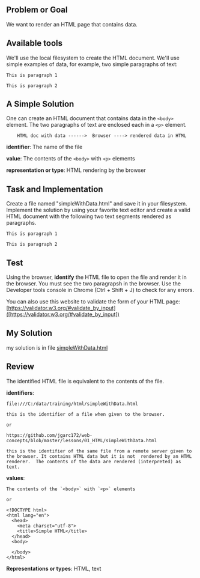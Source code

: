 ## **Problem or Goal**

We want to render an HTML page that contains data.

## Available tools

We'll use the local filesystem to create the HTML document.
We'll use simple examples of data, for example, two simple paragraphs of text:

    This is paragraph 1
    
    This is paragraph 2


## A Simple Solution

One can create an HTML document that contains data in the `<body>` element.  The two paragraphs of text are enclosed each in a `<p>` element.


		HTML doc with data ------>  Browser ----> rendered data in HTML
				

**identifier**:       The name of the file

**value**:          The contents of the `<body>` with `<p>` elements

**representation or type**: HTML rendering by the browser


## Task and Implementation

Create a file named "simpleWithData.html" and save it in your filesystem.  Implement the solution by using your 
favorite text editor and create a valid HTML document with the following two text segments rendered as paragraphs.  

    This is paragraph 1
    
    This is paragraph 2


## Test 
 
Using the browser, **identify** the HTML file to open the file and render it in the browser.  You must see the two paragrapsh 
in the browser.  Use the Developer tools console in Chrome (Ctrl + Shift + J) to check for any  errors.  

You can also use this website to validate the form of your HTML page:
[https://validator.w3.org/#validate_by_input]([https://validator.w3.org/#validate_by_input])
    
## My Solution

my solution is in file [simpleWithData.html](https://github.com/jgarc172/web-concepts/blob/master/lessons/02_HTML/simpleWithData.html)

## Review

The identified HTML file is equivalent to the contents of the file.

**identifiers**:  

    file:///C:/data/training/html/simpleWithData.html
    
    this is the identifier of a file when given to the browser.
    
    or
    
    https://github.com/jgarc172/web-concepts/blob/master/lessons/01_HTML/simpleWithData.html
    
    this is the identifier of the same file from a remote server given to the browser. It contains HTML data but it is not  rendered by an HTML renderer.  The contents of the data are rendered (interpreted) as text.
                
**values**:   
    
    The contents of the `<body>` with `<p>` elements
    
    or

    <!DOCTYPE html>
    <html lang="en">
      <head>
        <meta charset="utf-8">
        <title>Simple HTML</title>
      </head>
      <body>
    
      </body>
    </html>
    
**Representations or types**:   HTML, text

